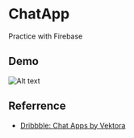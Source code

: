 # ChatApp
Practice with Firebase
## Demo  
![ Alt text](https://github.com/Hoanglam1134/ChatApp/blob/fb77a53bf3c015c72a2c89c472a3550cfea30ad4/Android-Emulator-Pixel_4_5554-2021-08-27-23-09-26.gif)
## Referrence
* [Dribbble: Chat Apps by Vektora](https://dribbble.com/shots/15534704-Chat-Bot-Apps/attachments/7315048?mode=media)
